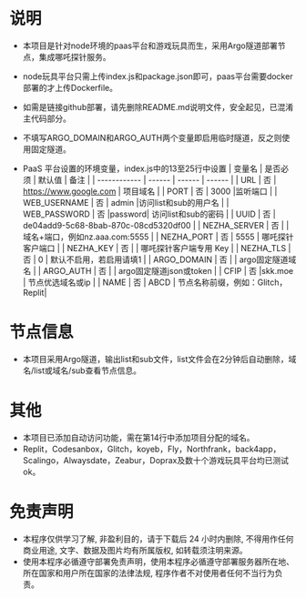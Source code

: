 # 说明
* 本项目是针对node环境的paas平台和游戏玩具而生，采用Argo隧道部署节点，集成哪吒探针服务。
* node玩具平台只需上传index.js和package.json即可，paas平台需要docker部署的才上传Dockerfile。
* 如需是链接github部署，请先删除README.md说明文件，安全起见，已混淆主代码部分。
* 不填写ARGO_DOMAIN和ARGO_AUTH两个变量即启用临时隧道，反之则使用固定隧道。

* PaaS 平台设置的环境变量，index.js中的13至25行中设置
  | 变量名        | 是否必须 | 默认值 | 备注 |
  | ------------ | ------ | ------ | ------ |
  | URL          | 否 | https://www.google.com     | 项目域名    |
  | PORT         | 否 |  3000  |监听端口                         |
  | WEB_USERNAME | 否 |  admin |访问list和sub的用户名             |
  | WEB_PASSWORD | 否 |password| 访问list和sub的密码              |
  | UUID         | 否 | de04add9-5c68-8bab-870c-08cd5320df00     |
  | NEZHA_SERVER | 否 |        | 域名+端口，例如nz.aaa.com:5555   |
  | NEZHA_PORT   | 否 |  5555  | 哪吒探针客户端口                 |
  | NEZHA_KEY    | 否 |        | 哪吒探针客户端专用 Key           | 
  | NEZHA_TLS    | 否 |    0   | 默认不启用，若启用请填1           |
  | ARGO_DOMAIN  | 否 |        | argo固定隧道域名                 |
  | ARGO_AUTH    | 否 |        | argo固定隧道json或token          |
  | CFIP         | 否 |skk.moe | 节点优选域名或ip                 |
  | NAME         | 否 |  ABCD  | 节点名称前缀，例如：Glitch，Replit| 

# 节点信息
* 本项目采用Argo隧道，输出list和sub文件，list文件会在2分钟后自动删除，域名/list或域名/sub查看节点信息。

# 其他
* 本项目已添加自动访问功能，需在第14行中添加项目分配的域名。
* Replit，Codesanbox，Glitch，koyeb，Fly，Northfrank，back4app，Scalingo，Alwaysdate，Zeabur，Doprax及数十个游戏玩具平台均已测试ok。
  
# 免责声明
* 本程序仅供学习了解, 非盈利目的，请于下载后 24 小时内删除, 不得用作任何商业用途, 文字、数据及图片均有所属版权, 如转载须注明来源。
* 使用本程序必循遵守部署免责声明，使用本程序必循遵守部署服务器所在地、所在国家和用户所在国家的法律法规, 程序作者不对使用者任何不当行为负责。
